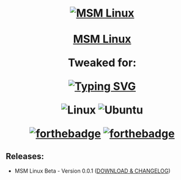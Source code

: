 <h1 align="center">
  <br>
  <a href="#"><img src="https://raw.githubusercontent.com/msm-linux/MSM-Linux-Release-Official/main/assets/welcome.png" alt="MSM Linux"></a>
  <br>
  <br>
  <u><b>MSM Linux</b></u>
  <br>
    <p align="center">
    Tweaked for:
<p>
<a href="https://git.io/typing-svg"><img src="https://readme-typing-svg.herokuapp.com?font=Fira+Code&pause=1000&center=true&width=900&lines=Performance;User+Experience;Usability;For+fun;A+nice+starting+point+into+Linux+world" alt="Typing SVG" /></a>





<p align="center">

![Linux](https://img.shields.io/badge/Linux-FCC624?style=for-the-badge&logo=linux&logoColor=black)
![Ubuntu](https://img.shields.io/badge/Ubuntu-E95420?style=for-the-badge&logo=ubuntu&logoColor=white)

</p>

<p align="center">

[![forthebadge](https://forthebadge.com/images/badges/does-not-contain-msg.svg)](https://forthebadge.com)
[![forthebadge](https://forthebadge.com/images/badges/you-didnt-ask-for-this.svg)](https://forthebadge.com)

</p>
</h1>

## Releases:
-   MSM Linux Beta - Version 0.0.1 (<a href="https://github.com/msm-linux/MSM-Linux-Release-Official/tree/main/changelogs/version0.0.1-beta">DOWNLOAD & CHANGELOG</a>)




